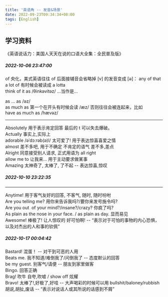 ```yaml
---
title: '英语角 -- 发音&场景'
date: 2022-09-23T09:34:34+08:00
tags: [English]
---
```


## 学习资料

《英语说话力：美国人天天在说的口语大全集：全民普及版》

##### 2022-10-06 23:47:00

of 央化，美式英语往往 of 后面接辅音会省略掉 [v] 的发音变成 [ə]： any of that  
a lot of 有时候会被读成 a lotta  
think of it as /θinkəvitəz/ ...当作是...

as ... as /əz/  
as much as 第一个在开头有时候会读 /æz/ 否则往往会被连起来，比如  
have as much as /hævəz/

---

Absolutely 用于表示肯定回答 最后的 t 可以失去爆破。  
Actually 事实上,实际上  
adorable /əˈdɔːrəb(ə)l/ 太可爱了! 用于表达惊喜喜爱之情  
almost 差不多吧, 用于不确定 不肯定的语气 差不多,差点  
Alright 同意接受别人请求, 正式用语为 all right  
allow me to 让我来... 用于主动要求做某事  
Amazing 太神奇了, 太棒了, 了不起 -- 表达惊喜,惊叹

##### 2022-10-10 23:22:35

---

Anytime! 用于客气友好的回答, 不客气, 随时, 随时吩咐  
Are you telling me? 用你来告诉我吗?/要你来发号施令吗?  
Are you out  of your mind?/insane?/crazy? 你疯了吗?  
As plain as the nose in your face. / as plain as day. 显而易见  
Awesome! 棒极了! 让人惊叹的 好可怕啊! -- “表示对于可怕的事物的内心恐惧，以及对杰出的人和事的钦佩”

##### 2022-10-17 00:04:42

Bastard! 混蛋！ -- 对干到可恶的人用  
Beats me. 我不知道/难倒我了/问倒我了 -- 态度默认的回答  
be my guest. 别客气/请便 -- 朋友到家里做客  
Bingo. 回答正确  
Brag! 吹牛 自夸,吹嘘 / show off 炫耀  
Bravo! 太棒了!,好极了,好哇 -- 大声喝彩的时候可以用
bullshit/baloney/rubbish 胡说,胡扯,废话 -- “表示对说话人或其所说的话感到不屑”
